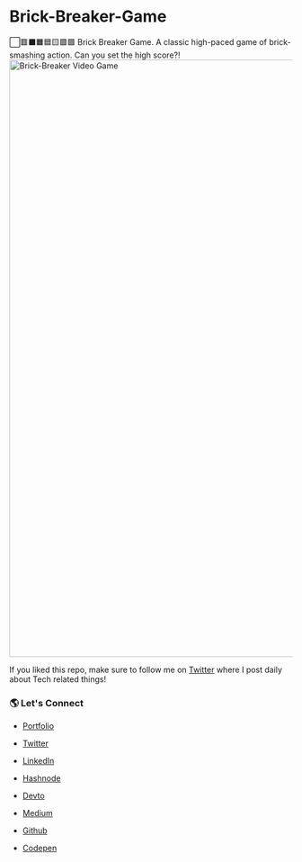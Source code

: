 # Brick-Breaker-Game
⬜️🟥⬛️🟧🟦🟨🟪🟩 Brick Breaker Game. A classic high-paced game of brick-smashing action. Can you set the high score?!
<img width="1062" alt="Brick-Breaker Video Game" src="https://user-images.githubusercontent.com/105387636/187284168-8c1ca148-31d4-4a2f-b93f-c9e569288b3a.png">


If you liked this repo, make sure to follow me on [Twitter](https://twitter.com/RembertDesigns) where I post daily about Tech related things!

### 🌎 Let's Connect

- [Portfolio](https://www.rembertdesigns.co/)

- [Twitter](https://twitter.com/RembertDesigns)

- [LinkedIn](https://www.linkedin.com/in/rrembert/)

- [Hashnode](https://rembertdesigns.hashnode.dev/)

- [Devto](https://dev.to/rembertdesigns)

- [Medium](https://medium.com/@rembertdesigns)

- [Github](https://github.com/rembertdesigns)

- [Codepen](https://codepen.io/rembertdesigns)
